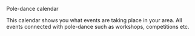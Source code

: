 Pole-dance calendar

This calendar shows you what events are taking place in your area. 
All events connected with pole-dance such as workshops, competitions etc.
